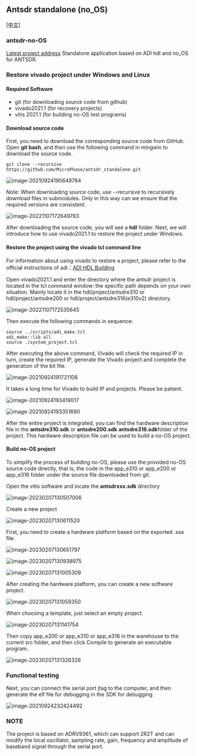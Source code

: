 ## Antsdr standalone (no_OS) 

[[中文]](../../../../../cn/html/device_and_usage_manual/ANTSDR_E_Series_Module/ANTSDR_E310_Reference_Manual/Antsdr_standalone_cn.html)

### antsdr-no-OS
[Latest project address](https://github.com/MicroPhase/antsdr_standalone)
Standalone application based on ADI hdl and no_OS for ANTSDR.

### Restore vivado project under Windows and Linux

#### Required Software

- git (for downloading source code from github)
- vivado2021.1 (for recovery projects)
- vitis 2021.1 (for building no-OS test programs)

#### Download source code

First, you need to download the corresponding source code from GitHub. Open **git bash**, and then use the following command in mingwin to download the source code.

```
git clone --recursive https://github.com/MicroPhase/antsdr_standalone.git
```

![image-20210924190649784](ANTSDR_E310_Reference_Manual.assets/image-20210924190649784.png)

Note: When downloading source code, use --recursive to recursively download files in submodules. Only in this way can we ensure that the required versions are consistent.

![image-20221107172649783](ANTSDR_E310_Reference_Manual.assets/image-20221107172649783.png)

After downloading the source code, you will see a **hdl** folder. Next, we will introduce how to use vivado2021.1 to restore the project under Windows.

#### Restore the project using the vivado tcl command line

For information about using vivado to restore a project, please refer to the official instructions of adi：[ADI HDL Building](https://wiki.analog.com/resources/fpga/docs/build)

Open vivado2021.1 and enter the directory where the antsdr project is located in the tcl command window: the specific path depends on your own situation. Mainly locate it in the hdl/project/antsdre310 or hdl/project/antsdre200 or hdl/project/antsdre316(e310v2) directory.

![image-20221107172535645](ANTSDR_E310_Reference_Manual.assets/image-20221107172535645.png)

Then execute the following commands in sequence:

```
source ../scripts/adi_make.tcl
adi_make::lib all
source ./system_project.tcl
```

After executing the above command, Vivado will check the required IP in turn, create the required IP, generate the Vivado project and complete the generation of the bit file.

![image-20210924191721108](ANTSDR_E310_Reference_Manual.assets/image-20210924191721108.png)

It takes a long time for Vivado to build IP and projects. Please be patient.

![image-20210924193419017](ANTSDR_E310_Reference_Manual.assets/image-20210924193419017.png)



![image-20210924193351690](ANTSDR_E310_Reference_Manual.assets/image-20210924193351690.png)

After the entire project is integrated, you can find the hardware description file in the **antsdre310.sdk** or **antsdre200.sdk** **antsdre316.sdk**folder of the project. This hardware description file can be used to build a no-OS project.



#### Build no-OS project
To simplify the process of building no-OS, please use the provided no-OS source code directly, that is, the code in the app_e310 or app_e200 or app_e316 folder under the source file downloaded from git.

Open the vitis software and locate the **antsdrxxx.sdk** directory

![image-20230207130507006](ANTSDR_E310_Reference_Manual.assets/image-20230207130507006.png)

Create a new project

![image-20230207130611520](ANTSDR_E310_Reference_Manual.assets/image-20230207130611520.png)

First, you need to create a hardware platform based on the exported .xsa file.

![image-20230207130651797](ANTSDR_E310_Reference_Manual.assets/image-20230207130651797.png)

![image-20230207130938975](ANTSDR_E310_Reference_Manual.assets/image-20230207130938975.png)

![image-20230207131005309](ANTSDR_E310_Reference_Manual.assets/image-20230207131005309.png)

After creating the hardware platform, you can create a new software project.

![image-20230207131059350](ANTSDR_E310_Reference_Manual.assets/image-20230207131059350.png)

When choosing a template, just select an empty project.

![image-20230207131141754](ANTSDR_E310_Reference_Manual.assets/image-20230207131141754.png)

Then copy app_e200 or app_e310 or app_e316 in the warehouse to the current src folder, and then click Compile to generate an executable program.

![image-20230207131326326](ANTSDR_E310_Reference_Manual.assets/image-20230207131326326.png)

### Functional testing

Next, you can connect the serial port jtag to the computer, and then generate the elf file for debugging in the SDK for debugging.

![image-20210924232424492](ANTSDR_E310_Reference_Manual.assets/image-20210924232424492.png)



### NOTE

The project is based on ADRV9361, which can support 2R2T and can modify the local oscillator, sampling rate, gain, frequency and amplitude of baseband signal through the serial port.
